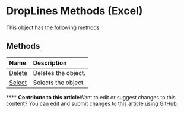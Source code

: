 
# DropLines Methods (Excel)
This object has the following methods:

## Methods



|**Name**|**Description**|
|:-----|:-----|
| [Delete](c02ab83f-498b-8358-b840-b369fb1b6c1b.md)|Deletes the object.|
| [Select](94f3c126-285a-1564-e096-1f45a61802cb.md)|Selects the object.|

****   **Contribute to this article**Want to edit or suggest changes to this content? You can edit and submit changes to  [this article](https://github.com/jhershey00/VBA_Excel_Test/OpenXMLCon/articles/33ae48b7-7cb9-479f-a987-0b5ba948c589.md) using GitHub.

